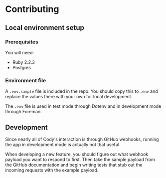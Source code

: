 # Contributing

## Local environment setup

### Prerequisites

You will need:

* Ruby 2.2.3
* Postgres

### Environment file

A `.env.sample` file is included in the repo. You should copy this to `.env`
and replace the values there with your own for local development.

The `.env` file is used in test mode through Dotenv and in development mode
through Foreman.

## Development

Since nearly all of Cody's interaction is through GitHub webhooks, running the
app in development mode is actually not that useful.

When developing a new feature, you should figure out what webhook payload you
want to respond to first. Then take the sample payload from the GitHub
documentation and begin writing tests that stub out the incoming requests with
the example payload.
